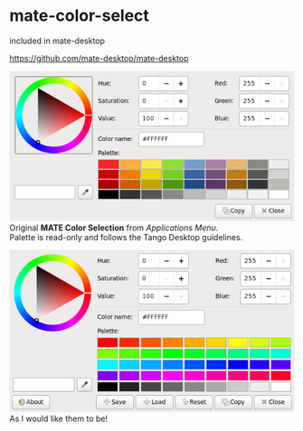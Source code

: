 mate-color-select
=================

included in mate-desktop

https://github.com/mate-desktop/mate-desktop


![original](pics/org.png)  
Original **MATE Color Selection** from _Applications Menu_.  
Palette is read-only and follows the Tango Desktop guidelines.

![current](pics/new.png)  
As I would like them to be!

